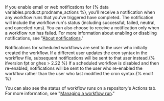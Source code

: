 If you enable email or web notifications for {% data variables.product.prodname_actions %}, you'll receive a notification when any workflow runs that you've triggered have completed. The notification will include the workflow run's status (including successful, failed, neutral, and canceled runs). You can also choose to receive a notification only when a workflow run has failed. For more information about enabling or disabling notifications, see "[About notifications](/account-and-profile/managing-subscriptions-and-notifications-on-github/setting-up-notifications/about-notifications)."

Notifications for scheduled workflows are sent to the user who initially created the workflow. If a different user updates the cron syntax in the workflow file, subsequent notifications will be sent to that user instead.{% ifversion fpt or ghes > 2.22 %} If a scheduled workflow is disabled and then re-enabled, notifications will be sent to the user who re-enabled the workflow rather than the user who last modified the cron syntax.{% endif %}

You can also see the status of workflow runs on a repository's Actions tab. For more information, see "[Managing a workflow run](/actions/automating-your-workflow-with-github-actions/managing-a-workflow-run)."
